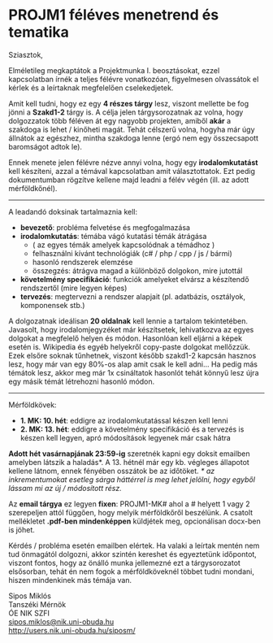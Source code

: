 # PROJM1 féléves menetrend és tematika
Sziasztok,

Elméletileg megkaptátok a Projektmunka I. beosztásokat, ezzel kapcsolatban írnék a teljes félévre vonatkozóan, figyelmesen olvassátok el kérlek és a leírtaknak megfelelően cselekedjetek.

Amit kell tudni, hogy ez egy **4 részes tárgy** lesz, viszont mellette be fog jönni a **Szakd1-2** tárgy is. A célja jelen tárgysorozatnak az volna, hogy dolgozzatok több féléven át egy nagyobb projekten, amiből **akár** a szakdoga is lehet / kinőheti magát. Tehát célszerű volna, hogyha már úgy állnátok az egészhez, mintha szakdoga lenne (ergó nem egy összecsapott baromságot adtok le).

Ennek menete jelen félévre nézve annyi volna, hogy egy **irodalomkutatást** kell készíteni, azzal a témával kapcsolatban amit választottatok. Ezt pedig dokumentumban rögzítve kellene majd leadni a félév végén (ill. az adott mérföldkőnél).

----

A leadandó doksinak tartalmaznia kell:
- **bevezető**: probléma felvetése és megfogalmazása
- **irodalomkutatás**: témába vágó kutatási témák átrágása
    - ( az egyes témák amelyek kapcsolódnak a témádhoz )
    - felhasználni kívánt technológiák (c# / php / cpp / js / bármi)
    - hasonló rendszerek elemzése
    - összegzés: átrágva magad a különböző dolgokon, mire jutottál
- **követelmény specifikáció**: funkciók amelyeket elvársz a készítendő rendszertől (mire legyen képes)
- **tervezés**: megtervezni a rendszer alapjait (pl. adatbázis, osztályok, komponensek stb.)

A dolgozatnak ideálisan **20 oldalnak** kell lennie a tartalom tekintetében. Javasolt, hogy irodalomjegyzéket már készítsetek, lehivatkozva az egyes dolgokat a megfelelő helyen és módon. Hasonlóan kell eljárni a képek esetén is. Wikipedia és egyéb helyekről copy-paste dolgokat mellőzzük. Ezek elsőre soknak tűnhetnek, viszont később szakd1-2 kapcsán hasznos lesz, hogy már van egy 80%-os alap amit csak le kell adni... Ha pedig más témátok lesz, akkor meg már 1x csináltatok hasonlót tehát könnyű lesz újra egy másik témát létrehozni hasonló módon.

----

Mérföldkövek:
- **1. MK: 10. hét**: eddigre az irodalomkutatással készen kell lenni
- **2. MK: 13. hét**: eddigre a követelmény specifikáció és a tervezés is készen kell legyen, apró módosítások legyenek már csak hátra

**Adott hét vasárnapjának 23:59-ig** szeretnék kapni egy doksit emailben amelyben látszik a haladás\*. A 13. hétnél már egy kb. végleges állapotot kellene látnom, ennek fényében osszátok be az időtöket. _* az inkrementumokat esetleg sárga háttérrel is meg lehet jelölni, hogy egyből lássam mi az új / módosított rész._

Az **email tárgya** ez legyen **fixen**: PROJM1-MK# ahol a # helyett 1 vagy 2 szerepeljen attól függően, hogy melyik mérföldkőről beszélünk. A csatolt mellékletet **.pdf-ben mindenképpen** küldjétek meg, opcionálisan docx-ben is jöhet.


Kérdés / probléma esetén emailben elértek. Ha valaki a leírtak mentén nem tud önmagától dolgozni, akkor szintén kereshet és egyeztetünk időpontot, viszont fontos, hogy az önálló munka jellemezné ezt a tárgysorozatot elsősorban, tehát én nem fogok a mérföldköveknél többet tudni mondani, hiszen mindenkinek más témája van.

Sipos Miklós\
Tanszéki Mérnök\
ÓE NIK SZFI\
sipos.miklos@nik.uni-obuda.hu\
http://users.nik.uni-obuda.hu/siposm/